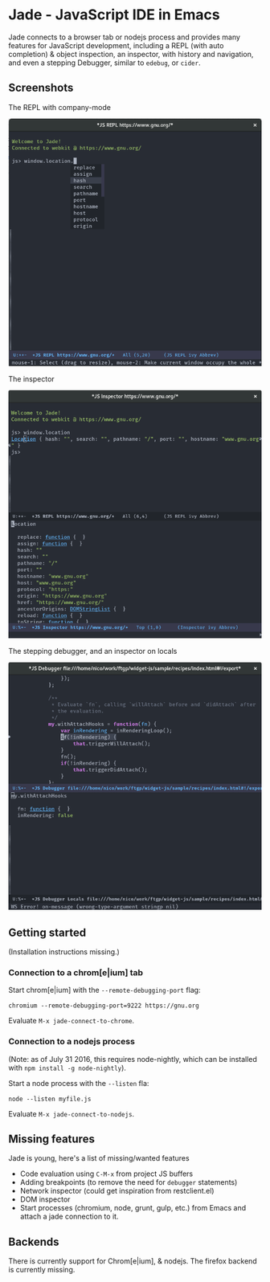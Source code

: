 # Jade - JavaScript IDE in Emacs

Jade connects to a browser tab or nodejs process and provides many features for
JavaScript development, including a REPL (with auto completion) & object
inspection, an inspector, with history and navigation, and even a stepping
Debugger, similar to `edebug`, or `cider`.

## Screenshots

The REPL with company-mode

![REPL](./screenshots/repl.png)

The inspector

![REPL](./screenshots/inspector.png)

The stepping debugger, and an inspector on locals

![REPL](./screenshots/debugger.png)

## Getting started

(Installation instructions missing.)

### Connection to a chrom[e|ium] tab

Start chrom[e|ium] with the `--remote-debugging-port` flag:

    chromium --remote-debugging-port=9222 https://gnu.org
    
Evaluate `M-x jade-connect-to-chrome`.

### Connection to a nodejs process

(Note: as of July 31 2016, this requires node-nightly, which can be installed with `npm install -g node-nightly`).

Start a node process with the `--listen` fla:

    node --listen myfile.js

Evaluate `M-x jade-connect-to-nodejs`.

## Missing features

Jade is young, here's a list of missing/wanted features

- Code evaluation using `C-M-x` from project JS buffers
- Adding breakpoints (to remove the need for `debugger` statements)
- Network inspector (could get inspiration from restclient.el)
- DOM inspector
- Start processes (chromium, node, grunt, gulp, etc.) from Emacs and attach a
  jade connection to it.

## Backends

There is currently support for Chrom[e|ium], & nodejs.  The firefox backend is
currently missing.


